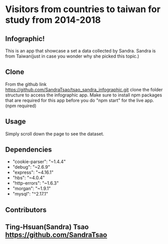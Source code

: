 # Visitors from countries to taiwan for study from 2014-2018

## Infographic!

This is an app that showcase a set a data collected by Sandra. Sandra is from Taiwan(just in case you wonder why she picked this topic.)

## Clone
From the github link https://github.com/SandraTsao/tsao_sandra_infographic.git clone the folder structure to access the infographic app. Make sure to install npm packages that are required for this app before you do "npm start" for the live app.(npm required)

## Usage
Simply scroll down the page to see the dataset.

## Dependencies
* "cookie-parser": "~1.4.4"
* "debug": "~2.6.9"
* "express": "~4.16.1"
* "hbs": "~4.0.4"
* "http-errors": "~1.6.3"
* "morgan": "~1.9.1"
* "mysql": "^2.17.1"

## Contributors
## Ting-Hsuan(Sandra) Tsao https://github.com/SandraTsao
